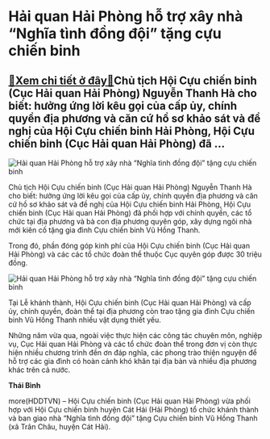 Hải quan Hải Phòng hỗ trợ xây nhà “Nghĩa tình đồng đội” tặng cựu chiến binh
===========================================================================

[:gift:Xem chi tiết ở đây:gift:](https://hddtvn.com/hai-quan-hai-phong-ho-tro-xay-nha-nghia-tinh-dong-doi-tang-cuu-chien-binh-2/)Chủ tịch Hội Cựu chiến binh (Cục Hải quan Hải Phòng) Nguyễn Thanh Hà cho biết: hưởng ứng lời kêu gọi của cấp ủy, chính quyền địa phương và căn cứ hồ sơ khảo sát và đề nghị của Hội Cựu chiến binh Hải Phòng, Hội Cựu chiến binh (Cục Hải quan Hải Phòng) đã …
--------------------------------------------------------------------------------------------------------------------------------------------------------------------------------------------------------------------------------------------------------------





![Hải quan Hải Phòng hỗ trợ xây nhà “Nghĩa tình đồng đội” tặng cựu chiến binh](https://hddtvn.com/wp-content/uploads/2021/01/3620_IMG_1606365458811_1606437772682.jpg "Hải quan Hải Phòng hỗ trợ xây nhà “Nghĩa tình đồng đội” tặng cựu chiến binh")



Chủ tịch Hội Cựu chiến binh (Cục Hải quan Hải Phòng) Nguyễn Thanh Hà cho biết: hưởng ứng lời kêu gọi của cấp ủy, chính quyền địa phương và căn cứ hồ sơ khảo sát và đề nghị của Hội Cựu chiến binh Hải Phòng, Hội Cựu chiến binh (Cục Hải quan Hải Phòng) đã phối hợp với chính quyền, các tổ chức tại địa phương và bà con địa phương quyên góp, xây dựng ngôi nhà mới kiên cố tặng gia đình Cựu chiến binh Vũ Hồng Thanh.


Trong đó, phần đóng góp kinh phí của Hội Cựu chiến binh (Cục Hải quan Hải Phòng) và các các tổ chức đoàn thể thuộc Cục quyên góp được 30 triệu đồng.





![Hải quan Hải Phòng hỗ trợ xây nhà “Nghĩa tình đồng đội” tặng cựu chiến binh](https://hddtvn.com/wp-content/uploads/2021/01/3646_IMG_1606365458815_1606437774998.jpg "Hải quan Hải Phòng hỗ trợ xây nhà “Nghĩa tình đồng đội” tặng cựu chiến binh")



Tại Lễ khánh thành, Hội Cựu chiến binh (Cục Hải quan Hải Phòng) và cấp ủy, chính quyền, đoàn thể tại địa phương còn trao tặng gia đình Cựu chiến binh Vũ Hồng Thanh nhiều vật dụng thiết yếu.


Những năm vừa qua, ngoài việc thực hiện các công tác chuyên môn, nghiệp vụ, Cục Hải quan Hải Phòng và các tổ chức đoàn thể trong đơn vị còn thực hiện nhiều chương trình đền ơn đáp nghĩa, các phong trào thiện nguyện để hỗ trợ các gia đình có hoàn cảnh khó khăn tại địa bàn và nhiều địa phương khác trên cả nước.




**Thái Bình**



more(HDDTVN) – Hội Cựu chiến binh (Cục Hải quan Hải Phòng) vừa phối hợp với Hội Cựu chiến binh huyện Cát Hải (Hải Phòng) tổ chức khánh thành và ban giao nhà “Nghĩa tình đồng đội” tặng Cựu chiến binh Vũ Hồng Thanh (xã Trân Châu, huyện Cát Hải).

